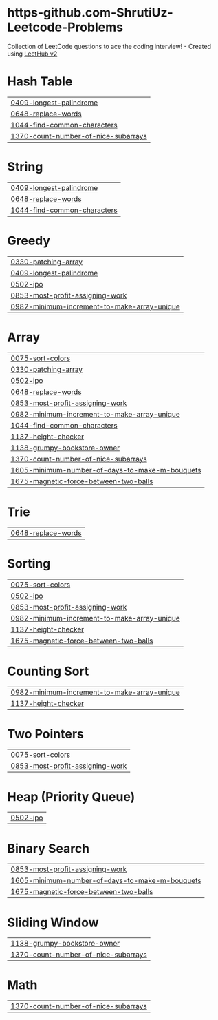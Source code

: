 # https-github.com-ShrutiUz-Leetcode-Problems
Collection of LeetCode questions to ace the coding interview! - Created using [LeetHub v2](https://github.com/arunbhardwaj/LeetHub-2.0)


# Hash Table
|  |
| ------- |
| [0409-longest-palindrome](https://github.com/ShrutiUz/https-github.com-ShrutiUz-Leetcode-Problems/tree/master/0409-longest-palindrome) |
| [0648-replace-words](https://github.com/ShrutiUz/https-github.com-ShrutiUz-Leetcode-Problems/tree/master/0648-replace-words) |
| [1044-find-common-characters](https://github.com/ShrutiUz/https-github.com-ShrutiUz-Leetcode-Problems/tree/master/1044-find-common-characters) |
| [1370-count-number-of-nice-subarrays](https://github.com/ShrutiUz/https-github.com-ShrutiUz-Leetcode-Problems/tree/master/1370-count-number-of-nice-subarrays) |
# String
|  |
| ------- |
| [0409-longest-palindrome](https://github.com/ShrutiUz/https-github.com-ShrutiUz-Leetcode-Problems/tree/master/0409-longest-palindrome) |
| [0648-replace-words](https://github.com/ShrutiUz/https-github.com-ShrutiUz-Leetcode-Problems/tree/master/0648-replace-words) |
| [1044-find-common-characters](https://github.com/ShrutiUz/https-github.com-ShrutiUz-Leetcode-Problems/tree/master/1044-find-common-characters) |
# Greedy
|  |
| ------- |
| [0330-patching-array](https://github.com/ShrutiUz/https-github.com-ShrutiUz-Leetcode-Problems/tree/master/0330-patching-array) |
| [0409-longest-palindrome](https://github.com/ShrutiUz/https-github.com-ShrutiUz-Leetcode-Problems/tree/master/0409-longest-palindrome) |
| [0502-ipo](https://github.com/ShrutiUz/https-github.com-ShrutiUz-Leetcode-Problems/tree/master/0502-ipo) |
| [0853-most-profit-assigning-work](https://github.com/ShrutiUz/https-github.com-ShrutiUz-Leetcode-Problems/tree/master/0853-most-profit-assigning-work) |
| [0982-minimum-increment-to-make-array-unique](https://github.com/ShrutiUz/https-github.com-ShrutiUz-Leetcode-Problems/tree/master/0982-minimum-increment-to-make-array-unique) |
# Array
|  |
| ------- |
| [0075-sort-colors](https://github.com/ShrutiUz/https-github.com-ShrutiUz-Leetcode-Problems/tree/master/0075-sort-colors) |
| [0330-patching-array](https://github.com/ShrutiUz/https-github.com-ShrutiUz-Leetcode-Problems/tree/master/0330-patching-array) |
| [0502-ipo](https://github.com/ShrutiUz/https-github.com-ShrutiUz-Leetcode-Problems/tree/master/0502-ipo) |
| [0648-replace-words](https://github.com/ShrutiUz/https-github.com-ShrutiUz-Leetcode-Problems/tree/master/0648-replace-words) |
| [0853-most-profit-assigning-work](https://github.com/ShrutiUz/https-github.com-ShrutiUz-Leetcode-Problems/tree/master/0853-most-profit-assigning-work) |
| [0982-minimum-increment-to-make-array-unique](https://github.com/ShrutiUz/https-github.com-ShrutiUz-Leetcode-Problems/tree/master/0982-minimum-increment-to-make-array-unique) |
| [1044-find-common-characters](https://github.com/ShrutiUz/https-github.com-ShrutiUz-Leetcode-Problems/tree/master/1044-find-common-characters) |
| [1137-height-checker](https://github.com/ShrutiUz/https-github.com-ShrutiUz-Leetcode-Problems/tree/master/1137-height-checker) |
| [1138-grumpy-bookstore-owner](https://github.com/ShrutiUz/https-github.com-ShrutiUz-Leetcode-Problems/tree/master/1138-grumpy-bookstore-owner) |
| [1370-count-number-of-nice-subarrays](https://github.com/ShrutiUz/https-github.com-ShrutiUz-Leetcode-Problems/tree/master/1370-count-number-of-nice-subarrays) |
| [1605-minimum-number-of-days-to-make-m-bouquets](https://github.com/ShrutiUz/https-github.com-ShrutiUz-Leetcode-Problems/tree/master/1605-minimum-number-of-days-to-make-m-bouquets) |
| [1675-magnetic-force-between-two-balls](https://github.com/ShrutiUz/https-github.com-ShrutiUz-Leetcode-Problems/tree/master/1675-magnetic-force-between-two-balls) |
# Trie
|  |
| ------- |
| [0648-replace-words](https://github.com/ShrutiUz/https-github.com-ShrutiUz-Leetcode-Problems/tree/master/0648-replace-words) |
# Sorting
|  |
| ------- |
| [0075-sort-colors](https://github.com/ShrutiUz/https-github.com-ShrutiUz-Leetcode-Problems/tree/master/0075-sort-colors) |
| [0502-ipo](https://github.com/ShrutiUz/https-github.com-ShrutiUz-Leetcode-Problems/tree/master/0502-ipo) |
| [0853-most-profit-assigning-work](https://github.com/ShrutiUz/https-github.com-ShrutiUz-Leetcode-Problems/tree/master/0853-most-profit-assigning-work) |
| [0982-minimum-increment-to-make-array-unique](https://github.com/ShrutiUz/https-github.com-ShrutiUz-Leetcode-Problems/tree/master/0982-minimum-increment-to-make-array-unique) |
| [1137-height-checker](https://github.com/ShrutiUz/https-github.com-ShrutiUz-Leetcode-Problems/tree/master/1137-height-checker) |
| [1675-magnetic-force-between-two-balls](https://github.com/ShrutiUz/https-github.com-ShrutiUz-Leetcode-Problems/tree/master/1675-magnetic-force-between-two-balls) |
# Counting Sort
|  |
| ------- |
| [0982-minimum-increment-to-make-array-unique](https://github.com/ShrutiUz/https-github.com-ShrutiUz-Leetcode-Problems/tree/master/0982-minimum-increment-to-make-array-unique) |
| [1137-height-checker](https://github.com/ShrutiUz/https-github.com-ShrutiUz-Leetcode-Problems/tree/master/1137-height-checker) |
# Two Pointers
|  |
| ------- |
| [0075-sort-colors](https://github.com/ShrutiUz/https-github.com-ShrutiUz-Leetcode-Problems/tree/master/0075-sort-colors) |
| [0853-most-profit-assigning-work](https://github.com/ShrutiUz/https-github.com-ShrutiUz-Leetcode-Problems/tree/master/0853-most-profit-assigning-work) |
# Heap (Priority Queue)
|  |
| ------- |
| [0502-ipo](https://github.com/ShrutiUz/https-github.com-ShrutiUz-Leetcode-Problems/tree/master/0502-ipo) |
# Binary Search
|  |
| ------- |
| [0853-most-profit-assigning-work](https://github.com/ShrutiUz/https-github.com-ShrutiUz-Leetcode-Problems/tree/master/0853-most-profit-assigning-work) |
| [1605-minimum-number-of-days-to-make-m-bouquets](https://github.com/ShrutiUz/https-github.com-ShrutiUz-Leetcode-Problems/tree/master/1605-minimum-number-of-days-to-make-m-bouquets) |
| [1675-magnetic-force-between-two-balls](https://github.com/ShrutiUz/https-github.com-ShrutiUz-Leetcode-Problems/tree/master/1675-magnetic-force-between-two-balls) |
# Sliding Window
|  |
| ------- |
| [1138-grumpy-bookstore-owner](https://github.com/ShrutiUz/https-github.com-ShrutiUz-Leetcode-Problems/tree/master/1138-grumpy-bookstore-owner) |
| [1370-count-number-of-nice-subarrays](https://github.com/ShrutiUz/https-github.com-ShrutiUz-Leetcode-Problems/tree/master/1370-count-number-of-nice-subarrays) |
# Math
|  |
| ------- |
| [1370-count-number-of-nice-subarrays](https://github.com/ShrutiUz/https-github.com-ShrutiUz-Leetcode-Problems/tree/master/1370-count-number-of-nice-subarrays) |